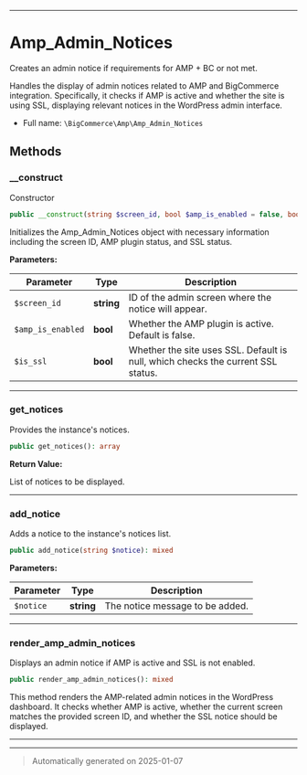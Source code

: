 ***

# Amp_Admin_Notices

Creates an admin notice if requirements for AMP + BC or not met.

Handles the display of admin notices related to AMP and BigCommerce integration.
Specifically, it checks if AMP is active and whether the site is using SSL,
displaying relevant notices in the WordPress admin interface.

* Full name: `\BigCommerce\Amp\Amp_Admin_Notices`




## Methods


### __construct

Constructor

```php
public __construct(string $screen_id, bool $amp_is_enabled = false, bool $is_ssl = null): mixed
```

Initializes the Amp_Admin_Notices object with necessary information
including the screen ID, AMP plugin status, and SSL status.






**Parameters:**

| Parameter | Type | Description |
|-----------|------|-------------|
| `$screen_id` | **string** | ID of the admin screen where the notice will appear. |
| `$amp_is_enabled` | **bool** | Whether the AMP plugin is active. Default is false. |
| `$is_ssl` | **bool** | Whether the site uses SSL. Default is null, which checks the current SSL status. |





***

### get_notices

Provides the instance's notices.

```php
public get_notices(): array
```









**Return Value:**

List of notices to be displayed.




***

### add_notice

Adds a notice to the instance's notices list.

```php
public add_notice(string $notice): mixed
```








**Parameters:**

| Parameter | Type | Description |
|-----------|------|-------------|
| `$notice` | **string** | The notice message to be added. |





***

### render_amp_admin_notices

Displays an admin notice if AMP is active and SSL is not enabled.

```php
public render_amp_admin_notices(): mixed
```

This method renders the AMP-related admin notices in the WordPress dashboard.
It checks whether AMP is active, whether the current screen matches the provided
screen ID, and whether the SSL notice should be displayed.










***


***
> Automatically generated on 2025-01-07
